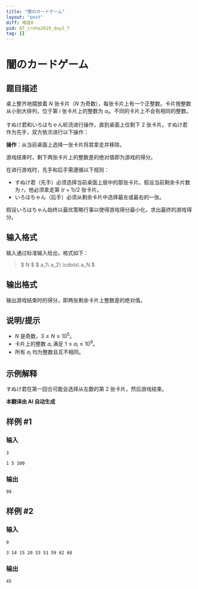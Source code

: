 ```yaml
---
title: "闇のカードゲーム"
layout: "post"
diff: 难度0
pid: AT_iroha2019_day3_f
tag: []
---
```


# 闇のカードゲーム

## 题目描述

桌上整齐地摆放着 $N$ 张卡片（$N$ 为奇数），每张卡片上有一个正整数。卡片按整数从小到大排列，位于第 $i$ 张卡片上的整数为 $a_i$。不同的卡片上不会有相同的整数。

すぬけ君和いろはちゃん轮流进行操作，直到桌面上仅剩下 2 张卡片。すぬけ君作为先手，双方依次进行以下操作：

**操作**：从当前桌面上选择一张卡片将其拿走并移除。

游戏结束时，剩下两张卡片上的整数差的绝对值即为游戏的得分。

在进行游戏时，先手和后手需遵循以下规则：

- すぬけ君（先手）必须选择当前桌面上居中的那张卡片。假设当前剩余卡片数为 $r$，他必须拿走第 $(r+1)/2$ 张卡片。
- いろはちゃん（后手）必须从剩余卡片中选择最左或最右的一张。

假设いろはちゃん始终以最优策略行事以使得游戏得分最小化，求出最终的游戏得分。

## 输入格式

输入通过标准输入给出，格式如下：

> $ N $ $ a_1\ a_2\ \cdots\ a_N $

## 输出格式

输出游戏结束时的得分，即两张剩余卡片上整数差的绝对值。

## 说明/提示

- $N$ 是奇数，$3 \leq N \leq 10^5$。
- 卡片上的整数 $a_i$ 满足 $1 \leq a_i \leq 10^9$。
- 所有 $a_i$ 均为整数且互不相同。

## 示例解释

すぬけ君在第一回合可能会选择从左数的第 2 张卡片，然后游戏结束。

 **本翻译由 AI 自动生成**

## 样例 #1

### 输入

```
3
1 5 100
```

### 输出

```
99
```

## 样例 #2

### 输入

```
9
3 14 15 20 33 51 59 62 68
```

### 输出

```
45
```

